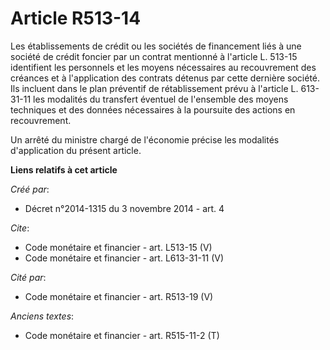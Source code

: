 # Article R513-14

Les établissements de crédit ou les sociétés de financement liés à une société de crédit foncier par un contrat mentionné à
l'article L. 513-15 identifient les personnels et les moyens nécessaires au recouvrement des créances et à l'application des
contrats détenus par cette dernière société. Ils incluent dans le plan préventif de rétablissement prévu à l'article L.
613-31-11 les modalités du transfert éventuel de l'ensemble des moyens techniques et des données nécessaires à la poursuite
des actions en recouvrement. 

Un arrêté du ministre chargé de l'économie précise les modalités d'application du présent article.

**Liens relatifs à cet article**

_Créé par_:

  - Décret n°2014-1315 du 3 novembre 2014 - art. 4

_Cite_:

  - Code monétaire et financier - art. L513-15 (V)
  - Code monétaire et financier - art. L613-31-11 (V)

_Cité par_:

  - Code monétaire et financier - art. R513-19 (V)

_Anciens textes_:

  - Code monétaire et financier - art. R515-11-2 (T)
